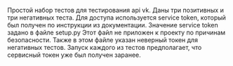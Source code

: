 Простой набор тестов для тестирования api vk.
Даны три позитивных и три негативных теста.
Для доступа используется service token, который был получен по инструкции из документации.
Значение service token задано в файле setup.py Этот файл не приложен к проекту по причинам безопасности.
Также в этом файле указан неверный токен для негативных тестов.
Запуск каждого из тестов предполагает, что сервисный токен уже был получен заранее.
